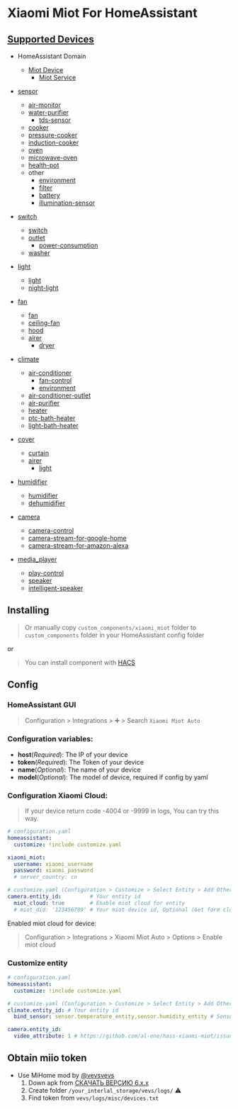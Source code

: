 # Xiaomi Miot For HomeAssistant

## [Supported Devices](https://github.com/al-one/hass-xiaomi-miot/issues/12)

- HomeAssistant Domain
    - [Miot Device](https://miot-spec.org/miot-spec-v2/spec/devices)
        - [Miot Service](https://miot-spec.org/miot-spec-v2/spec/services)

- [sensor](https://www.home-assistant.io/integrations/sensor)
    - [air-monitor](https://miot-spec.org/miot-spec-v2/spec/service?type=urn:miot-spec-v2:device:air-monitor:0000A008)
    - [water-purifier](https://miot-spec.org/miot-spec-v2/spec/service?type=urn:miot-spec-v2:service:water-purifier:00007821)
        - [tds-sensor](https://miot-spec.org/miot-spec-v2/spec/service?type=urn:miot-spec-v2:service:tds-sensor:0000780D)
    - [cooker](https://miot-spec.org/miot-spec-v2/spec/service?type=urn:miot-spec-v2:device:cooker:0000A00B)
    - [pressure-cooker](https://miot-spec.org/miot-spec-v2/spec/service?type=urn:miot-spec-v2:device:pressure-cooker:0000A04B)
    - [induction-cooker](https://miot-spec.org/miot-spec-v2/spec/service?type=urn:miot-spec-v2:device:induction-cooker:0000A033)
    - [oven](https://miot-spec.org/miot-spec-v2/spec/service?type=urn:miot-spec-v2:service:oven:00007862)
    - [microwave-oven](https://miot-spec.org/miot-spec-v2/spec/service?type=urn:miot-spec-v2:service:microwave-oven:00007843)
    - [health-pot](https://miot-spec.org/miot-spec-v2/spec/service?type=urn:miot-spec-v2:service:health-pot:00007860)
    - other
        - [environment](https://miot-spec.org/miot-spec-v2/spec/service?type=urn:miot-spec-v2:service:environment:0000780A)
        - [filter](https://miot-spec.org/miot-spec-v2/spec/service?type=urn:miot-spec-v2:service:filter:0000780B)
        - [battery](https://miot-spec.org/miot-spec-v2/spec/service?type=urn:miot-spec-v2:service:battery:00007805)
        - [illumination-sensor](https://miot-spec.org/miot-spec-v2/spec/service?type=urn:miot-spec-v2:service:illumination-sensor:0000783D)
- [switch](https://www.home-assistant.io/integrations/switch)
    - [switch](https://miot-spec.org/miot-spec-v2/spec/service?type=urn:miot-spec-v2:service:switch:0000780C)
    - [outlet](https://miot-spec.org/miot-spec-v2/spec/service?type=urn:miot-spec-v2:service:switch:0000780C)
        - [power-consumption](https://miot-spec.org/miot-spec-v2/spec/service?type=urn:miot-spec-v2:service:power-consumption:0000780E)
    - [washer](https://miot-spec.org/miot-spec-v2/spec/service?type=urn:miot-spec-v2:service:washer:00007834)
- [light](https://www.home-assistant.io/integrations/light)
    - [light](https://miot-spec.org/miot-spec-v2/spec/service?type=urn:miot-spec-v2:service:light:0000A001)
    - [night-light](https://miot-spec.org/miot-spec-v2/spec/service?type=urn:miot-spec-v2:service:night-light:00007883)
- [fan](https://www.home-assistant.io/integrations/fan)
    - [fan](https://miot-spec.org/miot-spec-v2/spec/service?type=urn:miot-spec-v2:service:fan:00007808)
    - [ceiling-fan](https://miot-spec.org/miot-spec-v2/spec/service?type=urn:miot-spec-v2:service:ceiling-fan:00007849)
    - [hood](https://miot-spec.org/miot-spec-v2/spec/service?type=urn:miot-spec-v2:service:hood:0000782B)
    - [airer](https://miot-spec.org/miot-spec-v2/spec/service?type=urn:miot-spec-v2:service:airer:00007817)
        - [dryer](https://miot-spec.org/miot-spec-v2/spec/service?type=urn:miot-spec-v2:service:dryer:00007895)
- [climate](https://www.home-assistant.io/integrations/climate)
    - [air-conditioner](https://miot-spec.org/miot-spec-v2/spec/service?type=urn:miot-spec-v2:service:air-conditioner:0000780F)
        - [fan-control](https://miot-spec.org/miot-spec-v2/spec/service?type=urn:miot-spec-v2:service:fan-control:00007809)
        - [environment](https://miot-spec.org/miot-spec-v2/spec/service?type=urn:miot-spec-v2:service:environment:0000780A)
    - [air-conditioner-outlet](https://miot-spec.org/miot-spec-v2/spec/service?type=urn:miot-spec-v2:service:air-condition-outlet:000078A3)
    - [air-purifier](https://miot-spec.org/miot-spec-v2/spec/service?type=urn:miot-spec-v2:device:air-purifier:0000A007)
    - [heater](https://miot-spec.org/miot-spec-v2/spec/service?type=urn:miot-spec-v2:device:heater:0000A01A)
    - [ptc-bath-heater](https://miot-spec.org/miot-spec-v2/spec/service?type=urn:miot-spec-v2:service:ptc-bath-heater:0000783B)
    - [light-bath-heater](https://miot-spec.org/miot-spec-v2/spec/service?type=urn:miot-spec-v2:service:light-bath-heater:0000783A)
- [cover](https://www.home-assistant.io/integrations/cover)
    - [curtain](https://miot-spec.org/miot-spec-v2/spec/service?type=urn:miot-spec-v2:service:curtain:00007816)
    - [airer](https://miot-spec.org/miot-spec-v2/spec/service?type=urn:miot-spec-v2:service:airer:00007817)
        - [light](https://miot-spec.org/miot-spec-v2/spec/service?type=urn:miot-spec-v2:service:light:00007802)
- [humidifier](https://www.home-assistant.io/integrations/humidifier)
    - [humidifier](https://miot-spec.org/miot-spec-v2/spec/service?type=urn:miot-spec-v2:device:humidifier:0000A00E)
    - [dehumidifier](https://miot-spec.org/miot-spec-v2/spec/service?type=urn:miot-spec-v2:device:dehumidifier:0000A02D)
- [camera](https://www.home-assistant.io/integrations/camera)
    - [camera-control](https://miot-spec.org/miot-spec-v2/spec/service?type=urn:miot-spec-v2:service:camera-control:0000782F)
    - [camera-stream-for-google-home](https://miot-spec.org/miot-spec-v2/spec/service?type=urn:miot-spec-v2:service:camera-stream-for-google-home:00007831)
    - [camera-stream-for-amazon-alexa](https://miot-spec.org/miot-spec-v2/spec/service?type=urn:miot-spec-v2:service:camera-stream-for-amazon-alexa:00007830)
- [media_player](https://www.home-assistant.io/integrations/media_player)
    - [play-control](https://miot-spec.org/miot-spec-v2/spec/service?type=urn:miot-spec-v2:service:play-control:0000781D)
    - [speaker](https://miot-spec.org/miot-spec-v2/spec/service?type=urn:miot-spec-v2:service:speaker:0000781C)
    - [intelligent-speaker](https://miot-spec.org/miot-spec-v2/spec/service?type=urn:miot-spec-v2:service:intelligent-speaker:0000789B)


## Installing

> Or manually copy `custom_components/xiaomi_miot` folder to `custom_components` folder in your HomeAssistant config folder

or

> You can install component with [HACS](https://hacs.xyz)


## Config

### HomeAssistant GUI

> Configuration > Integrations > ➕ > Search `Xiaomi Miot Auto`


### Configuration variables:

- **host**(*Required*): The IP of your device
- **token**(*Required*): The Token of your device
- **name**(*Optional*): The name of your device
- **model**(*Optional*): The model of device, required if config by yaml


### Configuration Xiaomi Cloud:

> If your device return code -4004 or -9999 in logs, You can try this way.

```yaml
# configuration.yaml
homeassistant:
  customize: !include customize.yaml

xiaomi_miot:
  username: xiaomi_username
  password: xiaomi_password
  # server_country: cn

# customize.yaml (Configuration > Customize > Select Entity > Add Other Attribute)
camera.entity_id:         # Your entity id
  miot_cloud: true        # Enable miot cloud for entity
  # miot_did: '123456789' # Your miot device id, Optional (Get form cloud)
```

Enabled miot cloud for device:

> Configuration > Integrations > Xiaomi Miot Auto > Options > Enable miot cloud


### Customize entity

```yaml
# configuration.yaml
homeassistant:
  customize: !include customize.yaml

# customize.yaml (Configuration > Customize > Select Entity > Add Other Attribute)
climate.entity_id: # Your entity id
  bind_sensor: sensor.temperature_entity,sensor.humidity_entity # Sensor entities

camera.entity_id:
  video_attribute: 1 # https://github.com/al-one/hass-xiaomi-miot/issues/11#issuecomment-773054167
```


## Obtain miio token

- Use MiHome mod by [@vevsvevs](https://github.com/custom-components/ble_monitor/issues/7#issuecomment-595874419)
  1. Down apk from [СКАЧАТЬ ВЕРСИЮ 6.x.x](https://www.kapiba.ru/2017/11/mi-home.html)
  2. Create folder `/your_interlal_storage/vevs/logs/` ⚠️
  3. Find token from `vevs/logs/misc/devices.txt`
